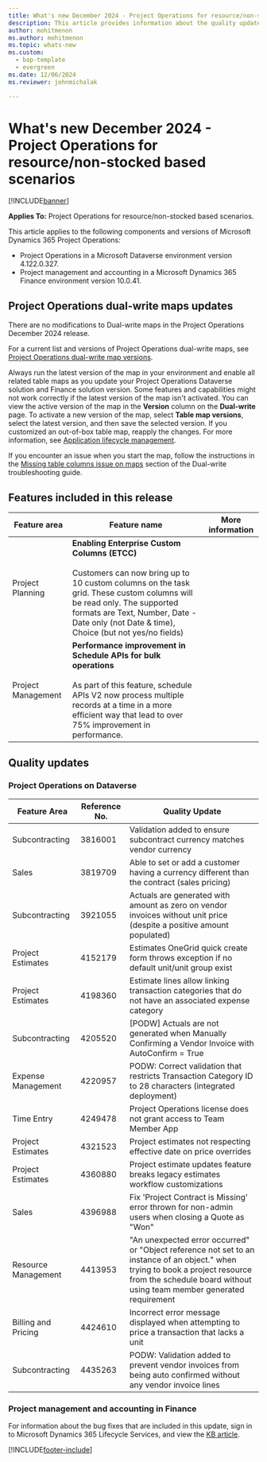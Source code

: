```yaml
---
title: What's new December 2024 - Project Operations for resource/non-stocked based scenarios
description: This article provides information about the quality updates that are available in the December 2024 release of Microsoft Dynamics 365 Project Operations for resource/non-stocked based scenarios.
author: mohitmenon
ms.author: mohitmenon
ms.topic: whats-new
ms.custom: 
  - bap-template
  - evergreen
ms.date: 12/06/2024
ms.reviewer: johnmichalak

---
```


# What's new December 2024 - Project Operations for resource/non-stocked based scenarios

[!INCLUDE[banner](../includes/banner.md)]

**Applies To:**  Project Operations for resource/non-stocked based scenarios.

This article applies to the following components and versions of Microsoft Dynamics 365 Project Operations:

- Project Operations in a Microsoft Dataverse environment version 4.122.0.327.
- Project management and accounting in a Microsoft Dynamics 365 Finance environment version 10.0.41.

## Project Operations dual-write maps updates

There are no modifications to Dual-write maps in the Project Operations December 2024 release.

For a current list and versions of Project Operations dual-write maps, see [Project Operations dual-write map versions](../environment/resource-dual-write-maps.md).

Always run the latest version of the map in your environment and enable all related table maps as you update your Project Operations Dataverse solution and Finance solution version. Some features and capabilities might not work correctly if the latest version of the map isn't activated. You can view the active version of the map in the **Version** column on the **Dual-write** page. To activate a new version of the map, select **Table map versions**, select the latest version, and then save the selected version. If you customized an out-of-box table map, reapply the changes. For more information, see [Application lifecycle management](/dynamics365/fin-ops-core/dev-itpro/data-entities/dual-write/app-lifecycle-management).

If you encounter an issue when you start the map, follow the instructions in the [Missing table columns issue on maps](/dynamics365/fin-ops-core/dev-itpro/data-entities/dual-write/dual-write-troubleshooting-finops-upgrades#missing-table-columns-issue-on-maps) section of the Dual-write troubleshooting guide.


## Features included in this release

| **Feature area** | **Feature name** | **More information** |
| --- | --- | --- |
| Project Planning |**Enabling Enterprise Custom Columns (ETCC)** <br><br> Customers can now bring up to 10 custom columns on the task grid. These custom columns will be read only. The supported formats are Text, Number, Date - Date only (not Date & time), Choice (but not yes/no fields)| |		
| Project Management |**Performance improvement in Schedule APIs for bulk operations** <br><br> As part of this feature, schedule APIs V2 now process multiple records at a time in a more efficient way that lead to over 75% improvement in performance.| |		

## Quality updates

### Project Operations on Dataverse

| **Feature Area** | **Reference No.** | **Quality Update** |
| --- | --- | --- |
|Subcontracting|	3816001|	Validation added to ensure subcontract currency matches vendor currency|
|Sales|	3819709|	Able to set or add a customer having a currency different than the contract (sales pricing)|
|Subcontracting|	3921055|	Actuals are generated with amount as zero on vendor invoices without unit price (despite a positive amount populated)|
|Project Estimates|	4152179|	Estimates OneGrid quick create form throws exception if no default unit/unit group exist|
|Project Estimates|	4198360|	Estimate lines allow linking transaction categories that do not have an associated expense category|
|Subcontracting|	4205520|	[PODW] Actuals are not generated when Manually Confirming a Vendor Invoice with AutoConfirm = True|
|Expense Management|	4220957|	PODW: Correct validation that restricts Transaction Category ID to 28 characters (integrated deployment)|
|Time Entry|	4249478|	Project Operations license does not grant access to Team Member App|
|Project Estimates|	4321523|	Project estimates not respecting effective date on price overrides|
|Project Estimates|	4360880|	Project estimate updates feature breaks legacy estimates workflow customizations|
|Sales|	4396988|	Fix 'Project Contract is Missing' error thrown for non-admin users when closing a Quote as "Won" |
|Resource Management|	4413953|	"An unexpected error occurred" or "Object reference not set to an instance of an object." when trying to book a project resource from the schedule board without using team member generated requirement|
|Billing and Pricing|	4424610|	Incorrect error message displayed when attempting to price a transaction that lacks a unit|
|Subcontracting|	4435263|	PODW: Validation added to prevent vendor invoices from being auto confirmed without any vendor invoice lines|

### Project management and accounting in Finance

For information about the bug fixes that are included in this update, sign in to Microsoft Dynamics 365 Lifecycle Services, and view the [KB article](https://fix.lcs.dynamics.com/Issue/Details?kb=0&bugId=952752&dbType=3&qc=3b907b83fa0fe10ada99211e89737ca71d07b749a67c0a42302cca6fa39b1a5a).

[!INCLUDE[footer-include](../includes/footer-banner.md)]
